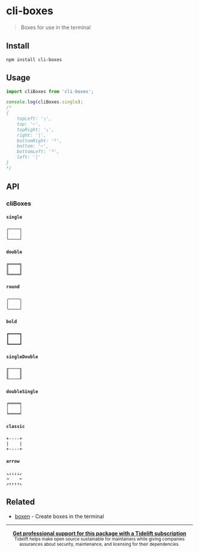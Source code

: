 # cli-boxes

> Boxes for use in the terminal

## Install

```
npm install cli-boxes
```

## Usage

```js
import cliBoxes from 'cli-boxes';

console.log(cliBoxes.single);
/*
{
	topLeft: '┌',
	top: '─',
	topRight: '┐',
	right: '│',
	bottomRight: '┘',
	bottom: '─',
	bottomLeft: '└',
	left: '│'
}
*/
```

## API

### cliBoxes

#### `single`

```
┌────┐
│    │
└────┘
```

#### `double`

```
╔════╗
║    ║
╚════╝
```

#### `round`

```
╭────╮
│    │
╰────╯
```

#### `bold`

```
┏━━━━┓
┃    ┃
┗━━━━┛
```

#### `singleDouble`

```
╓────╖
║    ║
╙────╜
```

#### `doubleSingle`

```
╒════╕
│    │
╘════╛
```

#### `classic`

```
+----+
|    |
+----+
```

#### `arrow`

```
↘↓↓↓↓↙
→    ←
↗↑↑↑↑↖
```

## Related

- [boxen](https://github.com/sindresorhus/boxen) - Create boxes in the terminal

---

<div align="center">
	<b>
		<a href="https://tidelift.com/subscription/pkg/npm-cli-boxes?utm_source=npm-cli-boxes&utm_medium=referral&utm_campaign=readme">Get professional support for this package with a Tidelift subscription</a>
	</b>
	<br>
	<sub>
		Tidelift helps make open source sustainable for maintainers while giving companies<br>assurances about security, maintenance, and licensing for their dependencies.
	</sub>
</div>
